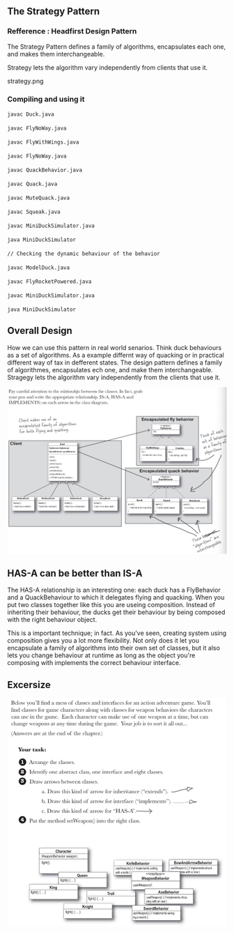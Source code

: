
## The Strategy Pattern
### Refference : Headfirst Design Pattern

The Strategy Pattern defines a family of algorithms, encapsulates each one, and makes them interchangeable.

Strategy lets the algorithm vary independently from clients that use it.

strategy.png

### Compiling and using it

```
javac Duck.java

javac FlyNoWay.java

javac FlyWithWings.java

javac FlyNoWay.java

javac QuackBehavior.java

javac Quack.java

javac MuteQuack.java

javac Squeak.java

javac MiniDuckSimulator.java

java MiniDuckSimulator

// Checking the dynamic behaviour of the behavior

javac ModelDuck.java

javac FlyRocketPowered.java 

javac MiniDuckSimulator.java

java MiniDuckSimulator

```

## Overall Design
How we can use this pattern in real world senarios.
Think duck behaviours as a set of algorithms.
As a example differnt way of quacking or in practical different way of tax in defferent states.
The design pattern defines a family of algorithmes, encapsulates ech one, and make them interchangeable. Stragegy lets the algorithm vary independently from the clients that use it.



![Strategy Design Pattern](./strategy.png)

## HAS-A can be better than IS-A

The HAS-A relationship is an interesting one: each duck has a FlyBehavior and a QuackBehaviour to which it delegates flying and quacking.
When you put two classes together like this you are useing composition. Instead of inheriting their behaviour, the ducks get their behaviour by being composed with the right behaviour object.

This is a important technique; in fact.
As you've seen, creating system using composition gives you a lot more flexibility. Not only does it let you encapsulate a family of algorithms into their own set of classes, but it also lets you change behaviour at runtime as long as the object you're composing with implements the correct behaviour interface.

## Excersize

![Strategy Design Pattern](./excersize.png)